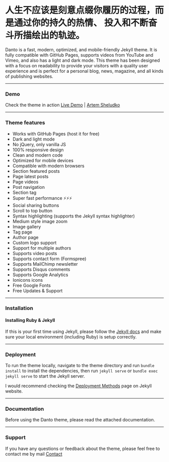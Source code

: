 # 人生不应该是刻意点缀你履历的过程，而是通过你的持久的热情、 投入和不断奋斗所描绘出的轨迹。

Danto is a fast, modern, optimized, and mobile-friendly Jekyll theme. It is fully compatible with GitHub Pages, supports videos from YouTube and Vimeo, and also has a light and dark mode. This theme has been designed with a focus on readability to provide your visitors with a quality user experience and is perfect for a personal blog, news, magazine, and all kinds of publishing websites.

* * *

### Demo

Check the theme in action [Live Demo](https://danto-jekyll.netlify.app/) |
[Artem Sheludko](https://jekyllthemes.io/developers/artem-sheludko)

* * *

### Theme features

- Works with GitHub Pages (host it for free)
- Dark and light mode
- No jQuery, only vanilla JS
- 100% responsive design
- Clean and modern code
- Optimized for mobile devices
- Compatible with modern browsers
- Section featured posts
- Page latest posts
- Page videos
- Post navigation
- Section tag
- Super fast performance ⚡⚡⚡
- Social sharing buttons
- Scroll to top button
- Syntax highlighting (supports the Jekyll syntax highlighter)
- Medium style image zoom
- Image gallery
- Tag page
- Author page
- Custom logo support
- Support for multiple authors
- Supports video posts
- Supports contact form (Formspree)
- Supports MailChimp newsletter
- Supports Disqus comments
- Supports Google Analytics
- Ionicons icons
- Free Google Fonts
- Free Updates & Support

* * *

### Installation

#### Installing Ruby & Jekyll

If this is your first time using Jekyll, please follow the [Jekyll docs](https://jekyllrb.com/docs/installation/) and make sure your local environment (including Ruby) is setup correctly.

* * *

### Deployment

To run the theme locally, navigate to the theme directory and run `bundle install` to install the dependencies, then run `jekyll serve` or `bundle exec jekyll serve` to start the Jekyll server.

I would recommend checking the [Deployment Methods](https://jekyllrb.com/docs/deployment-methods/) page on Jekyll website.

* * *

### Documentation

Before using the Danto theme, please read the attached documentation.

* * *

### Support

<p>If you have any questions or feedback about the theme, please feel free to contact me by mail <a href="mailto:hi.artemsheludko@gmail.com">Contact</a><p>
